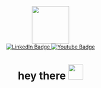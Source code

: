<!-- Hi there 👋 -->

<!--
**shashilata9519/shashilata9519** is a ✨ _special_ ✨ repository because its `README.md` (this file) appears on your GitHub profile.

Here are some ideas to get you started:

- 🔭 I’m currently working on ...
- 🌱 I’m currently learning ...
- 👯 I’m looking to collaborate on ...
- 🤔 I’m looking for help with ...
- 💬 Ask me about ...
- 📫 How to reach me: ...
- 😄 Pronouns: ...
- ⚡ Fun fact: ...
-->
<div class='header' align="center" >
<img src="https://media.giphy.com/media/NgurY1o4z080Jfoyzw/giphy.gif" width="100"/>
</div>
<div id="badges" align="center">
  <a href="https://www.linkedin.com/in/shashi-lata" target='_blank'>
    <img src="https://img.shields.io/badge/LinkedIn-blue?style=for-the-badge&logo=linkedin&logoColor=white" alt="LinkedIn Badge"/>
  </a>
  <a href="mailto:shashilata9519@example.com?subject=subject&cc=cc@example.com">
    <img src="https://img.shields.io/badge/Gmail-red?style=for-the-badge&logo=gmail&logoColor=white" alt="Youtube Badge"/>
  </a>
  
</div>
<div class='badge' align='center'>
<img src="https://komarev.com/ghpvc/?username=shashilata9519&style=flat-square&color=blue" alt=""/>
</div>
<h1 align='center'>
  hey there
  <img src="https://media.giphy.com/media/hvRJCLFzcasrR4ia7z/giphy.gif" width="40"/>
</h1>
